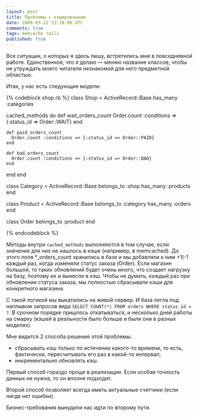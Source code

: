 ```yaml
---
layout: post
title: Проблемы с кэшированием
date: 2009-03-22 13:18:00 UTC
comments: true
tags: memcache rails
published: true
---
```


Все ситуации, о которых я здесь пишу, встретились мне в повседневной работе. Единственное, что я делаю — меняю название классов,
чтобы не утруждать моего читателя незнакомой для него предметной областью.

Итак, у нас есть следующие модели:

{% codeblock shop.rb %}
class Shop < ActiveRecord::Base
  has_many :categories

  cached_methods do
    def wait_orders_count
      Order.count :conditions => {:status_id => Order::WAIT}
    end

    def paid_orders_count
      Order.count :conditions => {:status_id => Order::PAID}
    end

    def bad_orders_count
      Order.count :conditions => {:status_id => Order::BAD}
    end
  end
end

class Category < ActiveRecord::Base
  belongs_to :shop
  has_many :products
end

class Product < ActiveRecord::Base
  belongs_to :category
  has_many :orders
end

class Order
  belongs_to :product
end

{% endcodeblock %}

Методы внутри `cached_methods` выполняются в том случае, если значение для них не нашлось в кэше (например, в memcached).
До этого поля *_orders_count хранились в базе и мы добавляли к ним +1/-1 каждый раз, когда изменяли статус заказа
(Order). Если магазин большой, то таких обновлений будет очень много, что создает нагрузку на базу, поэтому их и вынесли
в кэш. Чтобы не думать, каждый раз при обновлении статуса заказа, мы полностью сбрасывали кэши для конкретного магазина.

С такой логикой мы выкатились на живой сервер. И база легла под наплывом запросов вида `SELECT COUNT(*) FROM orders
WHERE status_id = ?`. В срочном порядке пришлось откатываться, и несколько дней работы на смарку (кэшей в
реальности было больше и были они в разных моделях).

Мне видится 2 способа решения этой проблемы:

* сбрасывать кэш только по истечении какого-то времени, то есть, фактически, пересчитывать его раз в какой-то интервал;
* инкрементально обновлять кэш.

Первый способ гораздо проще в реализации. Если особая точность данных не нужна, то он вполне подходит.

Второй способ позволяет всегда иметь актуальные счетчики (если нигде нет ошибки).

Бизнес-требования вынудили нас идти по второму пути.
